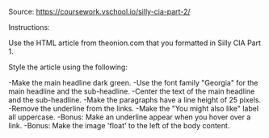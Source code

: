 Source: https://coursework.vschool.io/silly-cia-part-2/

Instructions: 

Use the HTML article from theonion.com that you formatted in Silly CIA Part 1.

Style the article using the following:

-Make the main headline dark green.
-Use the font family "Georgia" for the main headline and the sub-headline.
-Center the text of the main headline and the sub-headline.
-Make the paragraphs have a line height of 25 pixels.
-Remove the underline from the links.
-Make the "You might also like" label all uppercase.
-Bonus: Make an underline appear when you hover over a link.
-Bonus: Make the image 'float' to the left of the body content.
